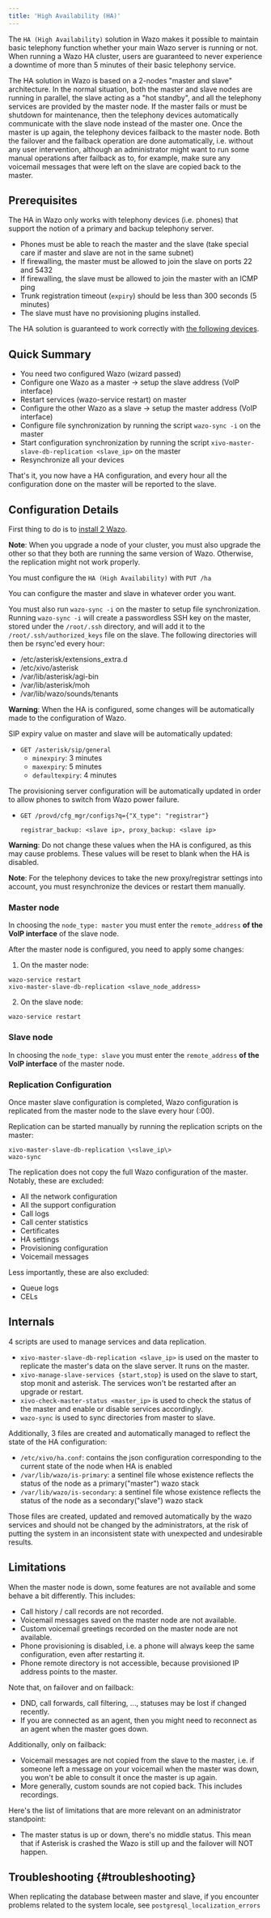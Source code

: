 ```yaml
---
title: 'High Availability (HA)'
---
```


The `HA (High Availability)` solution in Wazo makes it possible to maintain basic telephony function
whether your main Wazo server is running or not. When running a Wazo HA cluster, users are
guaranteed to never experience a downtime of more than 5 minutes of their basic telephony service.

The HA solution in Wazo is based on a 2-nodes "master and slave" architecture. In the normal
situation, both the master and slave nodes are running in parallel, the slave acting as a "hot
standby", and all the telephony services are provided by the master node. If the master fails or
must be shutdown for maintenance, then the telephony devices automatically communicate with the
slave node instead of the master one. Once the master is up again, the telephony devices failback to
the master node. Both the failover and the failback operation are done automatically, i.e. without
any user intervention, although an administrator might want to run some manual operations after
failback as to, for example, make sure any voicemail messages that were left on the slave are copied
back to the master.

## Prerequisites

The HA in Wazo only works with telephony devices (i.e. phones) that support the notion of a primary
and backup telephony server.

- Phones must be able to reach the master and the slave (take special care if master and slave are
  not in the same subnet)
- If firewalling, the master must be allowed to join the slave on ports 22 and 5432
- If firewalling, the slave must be allowed to join the master with an ICMP ping
- Trunk registration timeout (`expiry`) should be less than 300 seconds (5 minutes)
- The slave must have no provisioning plugins installed.

The HA solution is guaranteed to work correctly with
[the following devices](/uc-doc/administration/security#devices).

## Quick Summary

- You need two configured Wazo (wizard passed)
- Configure one Wazo as a master -> setup the slave address (VoIP interface)
- Restart services (wazo-service restart) on master
- Configure the other Wazo as a slave -> setup the master address (VoIP interface)
- Configure file synchronization by running the script `wazo-sync -i` on the master
- Start configuration synchronization by running the script
  `xivo-master-slave-db-replication <slave_ip>` on the master
- Resynchronize all your devices

That's it, you now have a HA configuration, and every hour all the configuration done on the master
will be reported to the slave.

## Configuration Details

First thing to do is to [install 2 Wazo](/uc-doc/installation).

**Note**: When you upgrade a node of your cluster, you must also upgrade the other so that they both
are running the same version of Wazo. Otherwise, the replication might not work properly.

You must configure the `HA (High Availability)` with `PUT /ha`

You can configure the master and slave in whatever order you want.

You must also run `wazo-sync -i` on the master to setup file synchronization. Running `wazo-sync -i`
will create a passwordless SSH key on the master, stored under the `/root/.ssh` directory, and will
add it to the `/root/.ssh/authorized_keys` file on the slave. The following directories will then be
rsync'ed every hour:

- /etc/asterisk/extensions_extra.d
- /etc/xivo/asterisk
- /var/lib/asterisk/agi-bin
- /var/lib/asterisk/moh
- /var/lib/wazo/sounds/tenants

**Warning**: When the HA is configured, some changes will be automatically made to the configuration
of Wazo.

SIP expiry value on master and slave will be automatically updated:

- `GET /asterisk/sip/general`
  - `minexpiry`: 3 minutes
  - `maxexpiry`: 5 minutes
  - `defaultexpiry`: 4 minutes

The provisioning server configuration will be automatically updated in order to allow phones to
switch from Wazo power failure.

- `GET /provd/cfg_mgr/configs?q={"X_type": "registrar"}`

  `registrar_backup: <slave ip>, proxy_backup: <slave ip>`

**Warning**: Do not change these values when the HA is configured, as this may cause problems. These
values will be reset to blank when the HA is disabled.

**Note**: For the telephony devices to take the new proxy/registrar settings into account, you must
resynchronize the devices or restart them manually.

### Master node

In choosing the `node_type: master` you must enter the `remote_address` **of the VoIP interface** of
the slave node.

After the master node is configured, you need to apply some changes:

1. On the master node:

```shell
wazo-service restart
xivo-master-slave-db-replication <slave_node_address>
```

2. On the slave node:

```shell
wazo-service restart
```

### Slave node

In choosing the `node_type: slave` you must enter the `remote_address` **of the VoIP interface** of
the master node.

### Replication Configuration

Once master slave configuration is completed, Wazo configuration is replicated from the master node
to the slave every hour (:00).

Replication can be started manually by running the replication scripts on the master:

```shell
xivo-master-slave-db-replication \<slave_ip\>
wazo-sync
```

The replication does not copy the full Wazo configuration of the master. Notably, these are
excluded:

- All the network configuration
- All the support configuration
- Call logs
- Call center statistics
- Certificates
- HA settings
- Provisioning configuration
- Voicemail messages

Less importantly, these are also excluded:

- Queue logs
- CELs

## Internals

4 scripts are used to manage services and data replication.

- `xivo-master-slave-db-replication <slave_ip>` is used on the master to replicate the master's data
  on the slave server. It runs on the master.
- `xivo-manage-slave-services {start,stop}` is used on the slave to start, stop monit and asterisk.
  The services won't be restarted after an upgrade or restart.
- `xivo-check-master-status <master_ip>` is used to check the status of the master and enable or
  disable services accordingly.
- `wazo-sync` is used to sync directories from master to slave.

Additionally, 3 files are created and automatically managed to reflect the state of the HA
configuration:

- `/etc/xivo/ha.conf`: contains the json configuration corresponding to the current state of the
  node when HA is enabled
- `/var/lib/wazo/is-primary`: a sentinel file whose existence reflects the status of the node as a
  primary("master") wazo stack
- `/var/lib/wazo/is-secondary`: a sentinel file whose existence reflects the status of the node as a
  secondary("slave") wazo stack

Those files are created, updated and removed automatically by the wazo services and should not be
changed by the administrators, at the risk of putting the system in an inconsistent state with
unexpected and undesirable results.

## Limitations

When the master node is down, some features are not available and some behave a bit differently.
This includes:

- Call history / call records are not recorded.
- Voicemail messages saved on the master node are not available.
- Custom voicemail greetings recorded on the master node are not available.
- Phone provisioning is disabled, i.e. a phone will always keep the same configuration, even after
  restarting it.
- Phone remote directory is not accessible, because provisioned IP address points to the master.

Note that, on failover and on failback:

- DND, call forwards, call filtering, ..., statuses may be lost if changed recently.
- If you are connected as an agent, then you might need to reconnect as an agent when the master
  goes down.

Additionally, only on failback:

- Voicemail messages are not copied from the slave to the master, i.e. if someone left a message on
  your voicemail when the master was down, you won't be able to consult it once the master is up
  again.
- More generally, custom sounds are not copied back. This includes recordings.

Here's the list of limitations that are more relevant on an administrator standpoint:

- The master status is up or down, there's no middle status. This mean that if Asterisk is crashed
  the Wazo is still up and the failover will NOT happen.

## Troubleshooting {#troubleshooting}

When replicating the database between master and slave, if you encounter problems related to the
system locale, see `postgresql_localization_errors`
